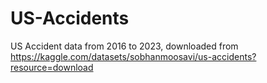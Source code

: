 # US-Accidents
US Accident data from 2016 to 2023, downloaded from https://kaggle.com/datasets/sobhanmoosavi/us-accidents?resource=download
